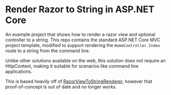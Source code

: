 # Render Razor to String in ASP.NET Core

An example project that shows how to render a razor view and optional controller to a string.
This repo contains the standard ASP.NET Core MVC project template, modified to support rendering the `HomeController.Index`
route to a string from the command line.

Unlike other solutions available on the web, this solution does not require an HttpContext, making
it suitable for scenarios like command line applications.

This is based heavily off of [RazorViewToStringRenderer](https://github.com/aspnet/Entropy/blob/93ee2cf54eb700c4bf8ad3251f627c8f1a07fb17/samples/Mvc.RenderViewToString/RazorViewToStringRenderer.cs),
however that proof-of-concept is out of date and no longer works.